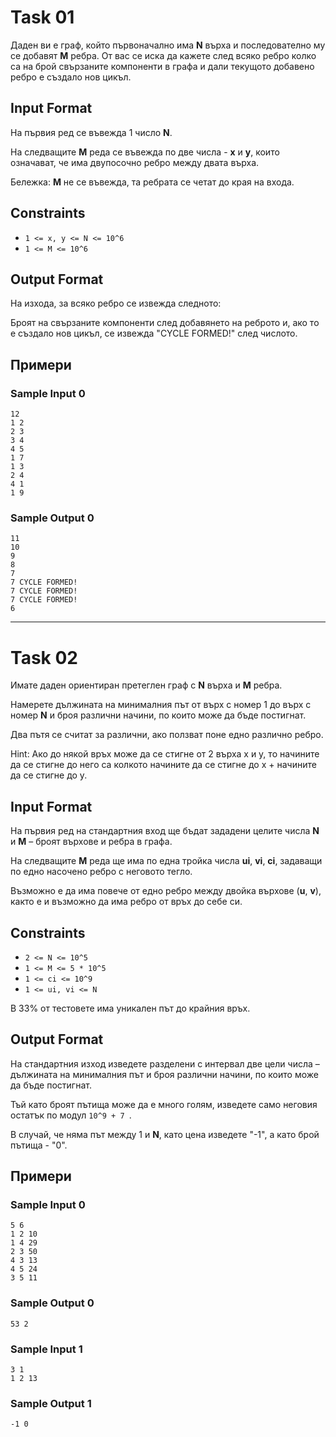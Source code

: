 # Task 01

Даден ви е граф, който първоначално има **N** върха и последователно му се добавят **M** ребра. От вас се иска да кажете след всяко ребро колко са на брой свързаните компоненти в графа и дали текущото добавено ребро е създало нов цикъл.

## Input Format

На първия ред се въвежда 1 числo **N**.

На следващите **M** реда се въвежда по две числа - **x** и **y**, които означават, че има двупосочно ребро между двата върха.

Бележка: **M** не се въвежда, та ребрата се четат до края на входа.

## Constraints

- `1 <= x, y <= N <= 10^6`
- `1 <= M <= 10^6`

## Output Format

На изхода, за всяко ребро се извежда следното:

Броят на свързаните компоненти след добавянето на реброто и, ако то е създало нов цикъл, се извежда "CYCLE FORMED!" след числото.

## Примери

### Sample Input 0

```
12
1 2
2 3
3 4
4 5
1 7
1 3
2 4
4 1
1 9
```

### Sample Output 0

```
11
10
9
8
7
7 CYCLE FORMED!
7 CYCLE FORMED!
7 CYCLE FORMED!
6
```

***

# Task 02

Имате даден ориентиран претеглен граф с **N** върха и **M** ребра.

Намерете дължината на минималния път от върх с номер 1 до върх с номер **N** и броя различни начини, по които може да бъде постигнат.

Два пътя се считат за различни, ако ползват поне едно различно ребро.

Hint: Ако до някой връх може да се стигне от 2 върха x и y, то начините да се стигне до него са колкото начините да се стигне до x + начините да се стигне до y.

## Input Format

На първия ред на стандартния вход ще бъдат зададени целите числа **N** и **M** – броят върхове и ребра в графа.

На следващите **M** реда ще има по една тройка числа **ui**, **vi**, **ci**, задаващи по едно насочено ребро с неговото тегло.

Възможно е да има повече от едно ребро между двойка върхове (**u**, **v**), както е и възможно да има ребро от връх до себе си.

## Constraints

- `2 <= N <= 10^5`
- `1 <= M <= 5 * 10^5`
- `1 <= ci <= 10^9`
- `1 <= ui, vi <= N`

В 33% от тестовете има уникален път до крайния връх.

## Output Format

На стандартния изход изведете разделени с интервал две цели числа – дължината на минималния път и броя различни начини, по които може да бъде постигнат.

Тъй като броят пътища може да е много голям, изведете само неговия остатък по модул  `10^9 + 7 `.

В случай, че няма път между 1 и **N**, като цена изведете "-1", а като брой пътища - "0".

## Примери

### Sample Input 0

```
5 6
1 2 10
1 4 29
2 3 50
4 3 13
4 5 24
3 5 11
```

### Sample Output 0

```
53 2
```

### Sample Input 1

```
3 1
1 2 13
```

### Sample Output 1

```
-1 0
```
